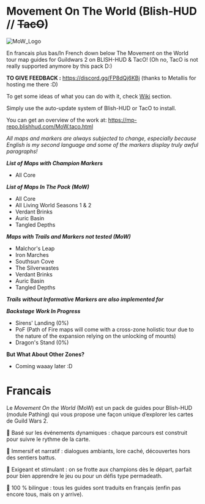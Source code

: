 # Movement On The World (Blish-HUD // ~~TacO~~)
![MoW_Logo](https://github.com/user-attachments/assets/f4aa7b41-fec4-44c2-8f4d-b603a10f552f)

En francais plus bas/In French down below
The Movement on the World tour map guides for Guildwars 2 on BLISH-HUD & TacO! (Oh no, TacO is not really supported anymore by this pack D:)

**TO GIVE FEEDBACK :** https://discord.gg/FP8dQj6KBj (thanks to Metallis for hosting me there :D)

To get some ideas of what you can do with it, check [Wiki](https://github.com/Sutcenes/MovementOnTheWorld_TacoSupport/wiki) section.

Simply use the auto-update system of Blish-HUD or TacO to install.

You can get an overview of the work at: https://mp-repo.blishhud.com/MoW.taco.html

*All maps and markers are always subjected to change, especially because English is my second language and some of the markers display truly awful paragraphs!*

___List of Maps with Champion Markers___
- All Core

___List of Maps In The Pack (MoW)___
- All Core
- All Living World Seasons 1 & 2
- Verdant Brinks
- Auric Basin
- Tangled Depths

___Maps with Trails and Markers not tested (MoW)___
- Malchor's Leap
- Iron Marches
- Southsun Cove
- The Silverwastes
- Verdant Brinks
- Auric Basin
- Tangled Depths

___Trails without Informative Markers are also implemented for___


___Backstage Work In Progress___
- Sirens' Landing (0%)
- PoF (Path of Fire maps will come with a cross-zone holistic tour due to the nature of the expansion relying on the unlocking of mounts)
- Dragon's Stand (0%)

__But What About Other Zones?__
- Coming waaay later :D

# Francais
Le *Movement On the World* (MoW) est un pack de guides pour Blish-HUD (module Pathing) qui vous propose une façon unique d’explorer les cartes de Guild Wars 2.

🔹 Basé sur les événements dynamiques : chaque parcours est construit pour suivre le rythme de la carte.

🔹 Immersif et narratif : dialogues ambiants, lore caché, découvertes hors des sentiers battus.

🔹 Exigeant et stimulant : on se frotte aux champions dès le départ, parfait pour bien apprendre le jeu ou pour un défis type permadeath.

🔹 100 % bilingue : tous les guides sont traduits en français (enfin pas encore tous, mais on y arrive).
